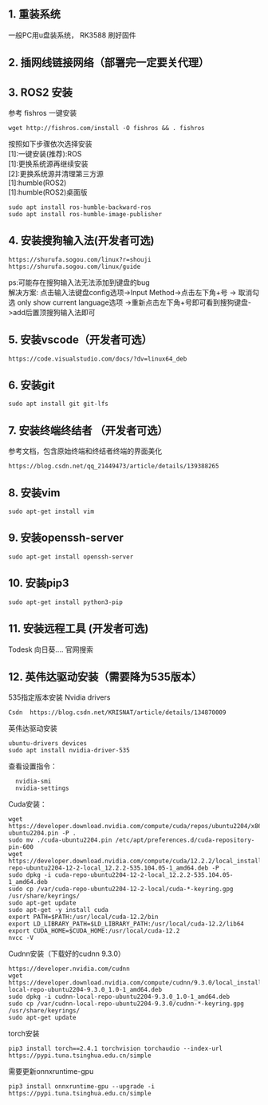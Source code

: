 ## 1. 重装系统 
  一般PC用u盘装系统， RK3588 刷好固件 
## 2. 插网线链接网络（部署完一定要关代理）
## 3. ROS2 安装
参考 fishros 一键安装  
```
wget http://fishros.com/install -O fishros && . fishros
```
按照如下步骤依次选择安装  
[1]:一键安装(推荐):ROS  
[1]:更换系统源再继续安装  
[2]:更换系统源并清理第三方源  
[1]:humble(ROS2)  
[1]:humble(ROS2)桌面版  
```
sudo apt install ros-humble-backward-ros
sudo apt install ros-humble-image-publisher
```
## 4. 安装搜狗输入法(开发者可选)
```
https://shurufa.sogou.com/linux?r=shouji 
https://shurufa.sogou.com/linux/guide
```
ps:可能存在搜狗输入法无法添加到键盘的bug  
解决方案: 点击输入法键盘config选项->Input Method->点击左下角+号 -> 取消勾选 only show current language选项 ->重新点击左下角+号即可看到搜狗键盘->add后置顶搜狗输入法即可
## 5. 安装vscode（开发者可选）
```
https://code.visualstudio.com/docs/?dv=linux64_deb
```
## 6. 安装git 
```
sudo apt install git git-lfs
```
## 7. 安装终端终结者 （开发者可选）
参考文档，包含原始终端和终结者终端的界面美化
```
https://blog.csdn.net/qq_21449473/article/details/139388265
```
## 8. 安装vim
```
sudo apt-get install vim
```
## 9. 安装openssh-server
```
sudo apt-get install openssh-server
```
## 10. 安装pip3
```
sudo apt-get install python3-pip
```
## 11. 安装远程工具 (开发者可选)
Todesk  向日葵....  官网搜索
## 12. 英伟达驱动安装（需要降为535版本）
535指定版本安装 Nvidia drivers
```
Csdn  https://blog.csdn.net/KRISNAT/article/details/134870009
```
英伟达驱动安装
```
ubuntu-drivers devices
sudo apt install nvidia-driver-535
```
查看设置指令：
```
  nvidia-smi
  nvidia-settings
```
Cuda安装：
```
wget https://developer.download.nvidia.com/compute/cuda/repos/ubuntu2204/x86_64/cuda-ubuntu2204.pin -P .
sudo mv ./cuda-ubuntu2204.pin /etc/apt/preferences.d/cuda-repository-pin-600
wget https://developer.download.nvidia.com/compute/cuda/12.2.2/local_installers/cuda-repo-ubuntu2204-12-2-local_12.2.2-535.104.05-1_amd64.deb -P .
sudo dpkg -i cuda-repo-ubuntu2204-12-2-local_12.2.2-535.104.05-1_amd64.deb
sudo cp /var/cuda-repo-ubuntu2204-12-2-local/cuda-*-keyring.gpg /usr/share/keyrings/
sudo apt-get update
sudo apt-get -y install cuda
export PATH=$PATH:/usr/local/cuda-12.2/bin
export LD_LIBRARY_PATH=$LD_LIBRARY_PATH:/usr/local/cuda-12.2/lib64
export CUDA_HOME=$CUDA_HOME:/usr/local/cuda-12.2
nvcc -V
```
Cudnn安装（下载好的cudnn 9.3.0）
```
https://developer.nvidia.com/cudnn
wget https://developer.download.nvidia.com/compute/cudnn/9.3.0/local_installers/cudnn-local-repo-ubuntu2204-9.3.0_1.0-1_amd64.deb
sudo dpkg -i cudnn-local-repo-ubuntu2204-9.3.0_1.0-1_amd64.deb
sudo cp /var/cudnn-local-repo-ubuntu2204-9.3.0/cudnn-*-keyring.gpg /usr/share/keyrings/
sudo apt-get update
```
torch安装
```
pip3 install torch==2.4.1 torchvision torchaudio --index-url https://pypi.tuna.tsinghua.edu.cn/simple
```
需要更新onnxruntime-gpu 
```
pip3 install onnxruntime-gpu --upgrade -i  https://pypi.tuna.tsinghua.edu.cn/simple
```
